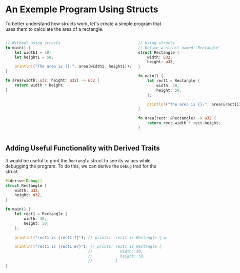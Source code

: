 # An Exemple Program Using Structs

To better understand how structs work, let's create a simple program that uses them to calculate the area of a rectangle.

<div style="display: flex;">
<div style="margin-right: 20px;">

```rust
// Without using structs
fn main() {
    let width1 = 30;
    let height1 = 50;

    println!("The area is {}.", area(width1, height1));
}

fn area(width: u32, height: u32) -> u32 {
    return width * height;
}
```

</div>
<div>

```rust
// Using structs
// Define a struct named 'Rectangle'
struct Rectangle {
    width: u32,
    height: u32,
}

fn main() {
    let rect1 = Rectangle {
        width: 30,
        height: 50,
    };

    println!("The area is {}.", area(&rect1));
}

fn area(rect: &Rectangle) -> u32 {
    return rect.width * rect.height;
}
```

</div>
</div>

## Adding Useful Functionality with Derived Traits

It would be useful to print the `Rectangle` struct to see its values while debugging the program. To do this, we can derive the `Debug` trait for the struct.

```rust
#[derive(Debug)]
struct Rectangle {
    width: u32,
    height: u32,
}

fn main() {
    let rect1 = Rectangle {
        width: 30,
        height: 50,
    };

    println!("rect1 is {rect1:?}"); // prints:  rect1 is Rectangle { width: 30, height: 50 }

    println!("rect1 is {rect1:#?}"); // prints: rect1 is Rectangle {
                                    //            width: 30,
                                    //            height: 50,
                                    //          }
}
```
